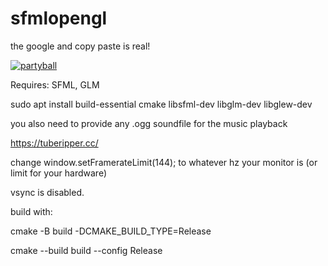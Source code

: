 # sfmlopengl


the google and copy paste is real!


[![partyball](https://img.youtube.com/vi/_QsRgShaQtY/0.jpg)](https://www.youtube.com/watch?v=_QsRgShaQtY)

Requires: SFML, GLM

sudo apt install build-essential cmake libsfml-dev libglm-dev libglew-dev

you also need to provide any .ogg soundfile for the music playback

https://tuberipper.cc/

change window.setFramerateLimit(144); to whatever hz your monitor is (or limit for your hardware)

vsync is disabled.

build with:



cmake -B build -DCMAKE_BUILD_TYPE=Release


cmake --build build --config Release
